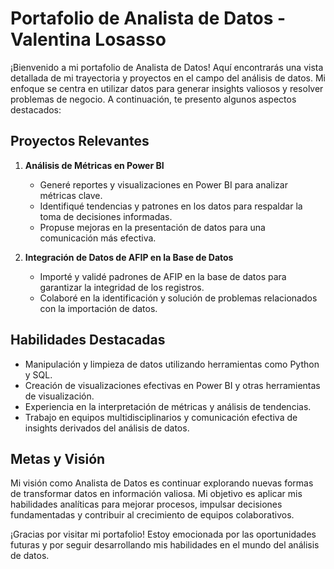 # Portafolio de Analista de Datos - Valentina Losasso

¡Bienvenido a mi portafolio de Analista de Datos! Aquí encontrarás una vista detallada de mi trayectoria y proyectos en el campo del análisis de datos. Mi enfoque se centra en utilizar datos para generar insights valiosos y resolver problemas de negocio. A continuación, te presento algunos aspectos destacados:

## Proyectos Relevantes

1. **Análisis de Métricas en Power BI**
   - Generé reportes y visualizaciones en Power BI para analizar métricas clave.
   - Identifiqué tendencias y patrones en los datos para respaldar la toma de decisiones informadas.
   - Propuse mejoras en la presentación de datos para una comunicación más efectiva.

2. **Integración de Datos de AFIP en la Base de Datos**
   - Importé y validé padrones de AFIP en la base de datos para garantizar la integridad de los registros.
   - Colaboré en la identificación y solución de problemas relacionados con la importación de datos.

## Habilidades Destacadas

- Manipulación y limpieza de datos utilizando herramientas como Python y SQL.
- Creación de visualizaciones efectivas en Power BI y otras herramientas de visualización.
- Experiencia en la interpretación de métricas y análisis de tendencias.
- Trabajo en equipos multidisciplinarios y comunicación efectiva de insights derivados del análisis de datos.

## Metas y Visión

Mi visión como Analista de Datos es continuar explorando nuevas formas de transformar datos en información valiosa. Mi objetivo es aplicar mis habilidades analíticas para mejorar procesos, impulsar decisiones fundamentadas y contribuir al crecimiento de equipos colaborativos.

¡Gracias por visitar mi portafolio! Estoy emocionada por las oportunidades futuras y por seguir desarrollando mis habilidades en el mundo del análisis de datos.
